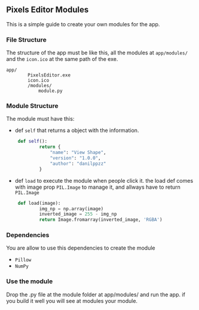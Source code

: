 ## Pixels Editor Modules

This is a simple guide to create your own modules for the app.

### File Structure
The structure of the app must be like this, all the modules at `app/modules/` and the `icon.ico` at the same path of the exe.
```
app/
        PixelsEditor.exe
        icon.ico
        /modules/
            module.py
```

### Module Structure
The module must have this:
 - def `self` that returns a object with the information.
   
   ```py
    def self():
            return {
                "name": "View Shape",
                "version": "1.0.0",
                "author": "danilppzz"
            }
   ```
 - def `load` to execute the module when people click it. the load def comes with image prop `PIL.Image` to manage it, and allways have to return `PIL.Image`
   
   ```py
    def load(image):
            img_np = np.array(image)
            inverted_image = 255 - img_np
            return Image.fromarray(inverted_image, 'RGBA')
   ```

### Dependencies
You are allow to use this dependencies to create the module
 - `Pillow`
 - `NumPy`

### Use the module
Drop the .py file at the module folder at app/modules/ and run the app. if you build it well you will see at modules your module.
